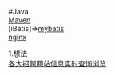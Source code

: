 #Java  
[Maven](http://www.yiibai.com/maven/)  
[iBatis]=>[mybatis](http://blog.mybatis.org/)   
[nginx](http://tengine.taobao.org/book/)

1.想法   
[各大招聘网站信息实时查询浏览](http://www.cnblogs.com/zhaopei/p/4368417.html)
